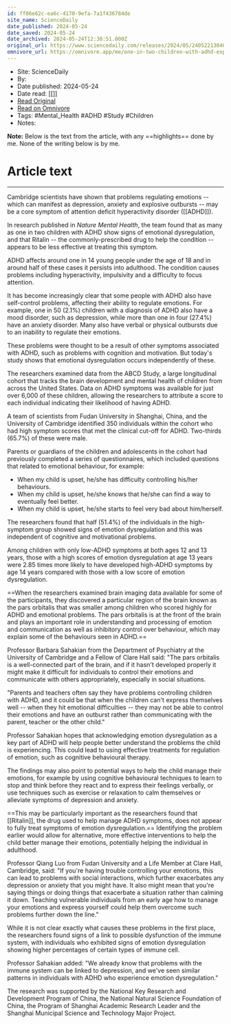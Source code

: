 ```yaml
---
id: ff06e62c-ea6c-4170-9efa-7a1f436784de
site_name: ScienceDaily
date_published: 2024-05-24
date_saved: 2024-05-24
date_archived: 2024-05-24T12:38:51.000Z
original_url: https://www.sciencedaily.com/releases/2024/05/240522130405.htm
omnivore_url: https://omnivore.app/me/one-in-two-children-with-adhd-experience-emotional-problems-scie-18faa9a3b79
---
```


 - Site: ScienceDaily
 - By: 
 - Date published: 2024-05-24
 - Date read: [[]]
 - [Read Original](https://www.sciencedaily.com/releases/2024/05/240522130405.htm)
 - [Read on Omnivore](https://omnivore.app/me/one-in-two-children-with-adhd-experience-emotional-problems-scie-18faa9a3b79)
 - Tags:  #Mental_Health  #ADHD  #Study  #Children 
 - Notes: 

**Note:** Below is the text from the article, with any ==highlights== done by me. None of the writing below is by me.

# Article text

---

Cambridge scientists have shown that problems regulating emotions -- which can manifest as depression, anxiety and explosive outbursts -- may be a core symptom of attention deficit hyperactivity disorder ([[ADHD]]).

In research published in _Nature Mental Health_, the team found that as many as one in two children with ADHD show signs of emotional dysregulation, and that Ritalin -- the commonly-prescribed drug to help the condition -- appears to be less effective at treating this symptom.

ADHD affects around one in 14 young people under the age of 18 and in around half of these cases it persists into adulthood. The condition causes problems including hyperactivity, impulsivity and a difficulty to focus attention.

It has become increasingly clear that some people with ADHD also have self-control problems, affecting their ability to regulate emotions. For example, one in 50 (2.1%) children with a diagnosis of ADHD also have a mood disorder, such as depression, while more than one in four (27.4%) have an anxiety disorder. Many also have verbal or physical outbursts due to an inability to regulate their emotions.

These problems were thought to be a result of other symptoms associated with ADHD, such as problems with cognition and motivation. But today's study shows that emotional dysregulation occurs independently of these.

The researchers examined data from the ABCD Study, a large longitudinal cohort that tracks the brain development and mental health of children from across the United States. Data on ADHD symptoms was available for just over 6,000 of these children, allowing the researchers to attribute a score to each individual indicating their likelihood of having ADHD.

A team of scientists from Fudan University in Shanghai, China, and the University of Cambridge identified 350 individuals within the cohort who had high symptom scores that met the clinical cut-off for ADHD. Two-thirds (65.7%) of these were male.

Parents or guardians of the children and adolescents in the cohort had previously completed a series of questionnaires, which included questions that related to emotional behaviour, for example:

* When my child is upset, he/she has difficulty controlling his/her behaviours.
* When my child is upset, he/she knows that he/she can find a way to eventually feel better.
* When my child is upset, he/she starts to feel very bad about him/herself.

The researchers found that half (51.4%) of the individuals in the high-symptom group showed signs of emotion dysregulation and this was independent of cognitive and motivational problems.

Among children with only low-ADHD symptoms at both ages 12 and 13 years, those with a high scores of emotion dysregulation at age 13 years were 2.85 times more likely to have developed high-ADHD symptoms by age 14 years compared with those with a low score of emotion dysregulation.

==When the researchers examined brain imaging data available for some of the participants, they discovered a particular region of the brain known as the pars orbitalis that was smaller among children who scored highly for ADHD and emotional problems. The pars orbitalis is at the front of the brain and plays an important role in understanding and processing of emotion and communication as well as inhibitory control over behaviour, which may explain some of the behaviours seen in ADHD.==

Professor Barbara Sahakian from the Department of Psychiatry at the University of Cambridge and a Fellow of Clare Hall said: "The pars orbitalis is a well-connected part of the brain, and if it hasn't developed properly it might make it difficult for individuals to control their emotions and communicate with others appropriately, especially in social situations.

"Parents and teachers often say they have problems controlling children with ADHD, and it could be that when the children can't express themselves well -- when they hit emotional difficulties -- they may not be able to control their emotions and have an outburst rather than communicating with the parent, teacher or the other child."

Professor Sahakian hopes that acknowledging emotion dysregulation as a key part of ADHD will help people better understand the problems the child is experiencing. This could lead to using effective treatments for regulation of emotion, such as cognitive behavioural therapy.

The findings may also point to potential ways to help the child manage their emotions, for example by using cognitive behavioural techniques to learn to stop and think before they react and to express their feelings verbally, or use techniques such as exercise or relaxation to calm themselves or alleviate symptoms of depression and anxiety.

==This may be particularly important as the researchers found that [[Ritalin]], the drug used to help manage ADHD symptoms, does not appear to fully treat symptoms of emotion dysregulation.== Identifying the problem earlier would allow for alternative, more effective interventions to help the child better manage their emotions, potentially helping the individual in adulthood.

Professor Qiang Luo from Fudan University and a Life Member at Clare Hall, Cambridge, said: "If you're having trouble controlling your emotions, this can lead to problems with social interactions, which further exacerbates any depression or anxiety that you might have. It also might mean that you're saying things or doing things that exacerbate a situation rather than calming it down. Teaching vulnerable individuals from an early age how to manage your emotions and express yourself could help them overcome such problems further down the line."

While it is not clear exactly what causes these problems in the first place, the researchers found signs of a link to possible dysfunction of the immune system, with individuals who exhibited signs of emotion dysregulation showing higher percentages of certain types of immune cell.

Professor Sahakian added: "We already know that problems with the immune system can be linked to depression, and we've seen similar patterns in individuals with ADHD who experience emotion dysregulation."

The research was supported by the National Key Research and Development Program of China, the National Natural Science Foundation of China, the Program of Shanghai Academic Research Leader and the Shanghai Municipal Science and Technology Major Project.